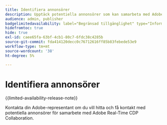 ```yaml
---
title: Identifiera annonsörer
description: Upptäck potentiella annonsörer som kan samarbeta med Adobe Real-Time CDP Collaboration
audience: admin, publisher
badgelimitedavailability: label="Begränsad tillgänglighet" type="Informative" url="https://helpx.adobe.com/legal/product-descriptions/real-time-customer-data-platform-collaboration.html newtab=true"
hidefromtoc: true
hide: true
exl-id: caee65fa-63bf-4cb1-80c7-6fdc38c4285b
source-git-commit: fda414120decc0c76712616ff85b83febede53e9
workflow-type: tm+mt
source-wordcount: '38'
ht-degree: 5%

---
```


# Identifiera annonsörer

{{limited-availability-release-note}}

Kontakta din Adobe-representant om du vill hitta och få kontakt med potentiella annonsörer för samarbete med Adobe Real-Time CDP Collaboration.
